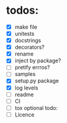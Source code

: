 # todos:
 - [x] make file
 - [x] unitests
 - [x] docstrings
 - [x] decorators?
 - [x] rename
 - [x] inject by package?
 - [ ] pretify errros?
 - [ ] samples
 - [x] setup.py package
 - [x] log levels
 - [ ] readme
 - [ ] CI
 - [ ] tox
 optional todo:
 - [ ] Licence

